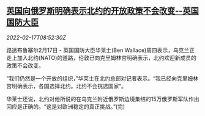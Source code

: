 <!--1645088462000-->
[英国向俄罗斯明确表示北约的开放政策不会改变--英国国防大臣](https://cn.reuters.com/article/uk-wallace-nato-open-policy-0217-idCNKBS2KM0R5)
------

<div><i>2022-02-17T08:52:30Z</i></div><p>路透布鲁塞尔2月17日 - 英国国防大臣华莱士(Ben Wallace)周四表示，乌克兰正走上加入北约(NATO)的道路，伦敦已向克里姆林宫明确表示，北约欢迎新成员的政策不会改变。</p><p>“我们仍然是一个开放的组织，”华莱士在北约总部对记者表示。“我已经向克里姆林宫明确表示，各国选择北约。北约不会挑选国家”。</p><p>华莱士还说，北约对他所说的在乌克兰附近俄罗斯边境集结的15万俄罗斯军队作出回应是正确的。“这是对欧洲稳定的真正挑战。”(完)</p>
